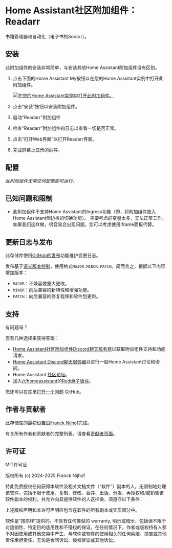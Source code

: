 # Home Assistant社区附加组件：Readarr

书籍管理器和自动化（电子书的Sonarr）。

## 安装

此附加组件的安装非常简单，与安装其他Home Assistant附加组件没有区别。

1. 点击下面的Home Assistant My按钮以在您的Home Assistant实例中打开此附加组件。

   [![在您的Home Assistant实例中打开此附加组件。][addon-badge]][addon]

1. 点击“安装”按钮以安装附加组件。
1. 启动“Readarr”附加组件
1. 检查“Readarr”附加组件的日志以查看一切是否正常。
1. 点击“打开Web界面”以打开Readarr界面。
1. 完成屏幕上显示的向导。

## 配置

_此附加组件无需任何配置即可运行。_

## 已知问题和限制

- 此附加组件不支持Home Assistant的Ingress功能（即，将附加组件放入Home Assistant侧边栏的切换功能）。
  需要考虑的变量太多，无法正常工作，如果我们这样做，很容易会出现问题。您可以考虑使用iframe面板代替。

## 更新日志与发布

此存储库使用[GitHub的发布][releases]功能维护变更日志。

发布基于[语义版本控制][semver]，使用格式`MAJOR.MINOR.PATCH`。简而言之，根据以下内容增加版本：

- `MAJOR`：不兼容或重大更改。
- `MINOR`：向后兼容的新特性和增强功能。
- `PATCH`：向后兼容的修复程序和软件包更新。

## 支持

有问题吗？

您有几种选择来获得答案：

- [Home Assistant社区附加组件Discord聊天服务器][discord]以获取附加组件支持和功能请求。
- [Home Assistant Discord聊天服务器][discord-ha]以进行一般Home Assistant讨论和询问。
- Home Assistant [社区论坛][forum]。
- 加入[/r/homeassistant][reddit]的[Reddit子版块][reddit]。

您还可以在这里[打开一个问题][issue] GitHub。

## 作者与贡献者

此存储库的最初设置由[Franck Nijhof][frenck]完成。

有关所有作者和贡献者的完整列表，请查看[贡献者页面][contributors]。

## 许可证

MIT许可证

版权所有 (c) 2024-2025 Franck Nijhof

特此免费授权任何获得本软件及相关文档文件（“软件”）副本的人，无限制地处理该软件，包括不限于使用、复制、修改、合并、出版、分发、再授权和/或销售该软件副本的权利，并允许向其提供软件的人这样做，须遵守以下条件：

上述版权声明和本许可声明应包含在软件的所有副本或实质部分中。

软件是“按原样”提供的，不具有任何类型的 warranty, 明示或暗示，包括但不限于对适销性、特定目的适用性和不侵权的保证。在任何情况下，作者或版权持有人都不对因使用或其他交易中产生、与软件或软件的使用相关的任何索赔、损害或其他责任承担责任，无论是合同诉讼、侵权诉讼或其他诉讼。

[addon-badge]: https://my.home-assistant.io/badges/supervisor_addon.svg
[addon]: https://my.home-assistant.io/redirect/supervisor_addon/?addon=a0d7b954_readarr&repository_url=https%3A%2F%2Fgithub.com%2Fhassio-addons%2Frepository
[contributors]: https://github.com/hassio-addons/addon-readarr/graphs/contributors
[discord-ha]: https://discord.gg/c5DvZ4e
[discord]: https://discord.me/hassioaddons
[forum]: https://community.home-assistant.io/t/?u=frenck
[frenck]: https://github.com/frenck
[issue]: https://github.com/hassio-addons/addon-readarr/issues
[reddit]: https://reddit.com/r/homeassistant
[releases]: https://github.com/hassio-addons/addon-readarr/releases
[semver]: http://semver.org/spec/v2.0.0.html